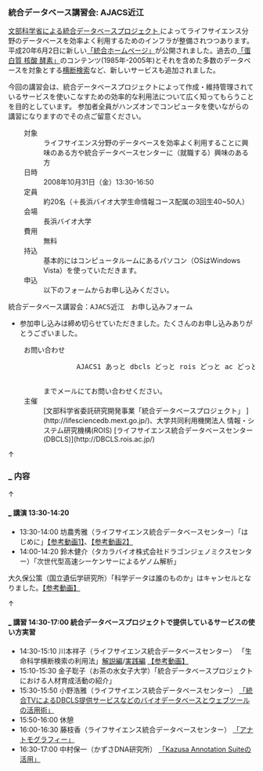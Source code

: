 ###  統合データベース講習会: AJACS近江  

[文部科学省による統合データベースプロジェクト ](http://lifesciencedb.mext.go.jp/)によってライフサイエンス分野のデータベースを効率よく利用するためのインフラが整備されつつあります。
平成20年6月2日に新しい[「統合ホームページ」](http://lifesciencedb.jp/)が公開されました。過去の[「蛋白質 核酸 酵素」](http://www.kyoritsu-pub.co.jp/pne/)のコンテンツ(1985年-2005年)とそれを含めた多数のデータベースを対象とする[横断検索](http://lifesciencedb.jp/dbsearch/)など、新しいサービスも追加されました。

今回の講習会は、統合データベースプロジェクトによって作成・維持管理されているサービスを使いこなすための効率的な利用法について広く知ってもらうことを目的としています。
参加者全員がハンズオンでコンピュータを使いながらの講習になりますのでその点ご留意ください。

<dl class="list1" style="padding-left:16px;margin-left:16px">
    <dt>対象</dt>
    <dd>ライフサイエンス分野のデータベースを効率よく利用することに興味のある方や統合データベースセンターに（就職する）興味のある方</dd>
    <dt>日時</dt>
    <dd>2008年10月31日（金）13:30-16:50</dd>
    <dt>定員</dt>
    <dd>約20名（＋長浜バイオ大学生命情報コース配属の3回生40~50人）</dd>
    <dt>会場</dt>
    <dd>長浜バイオ大学</dd>
    <dt>費用</dt>
    <dd>無料</dd>
    <dt>持込</dt>
    <dd>基本的にはコンピュータルームにあるパソコン（OSはWindows Vista）を使っていただきます。</dd>
    <dt>申込</dt>
    <dd>以下のフォームからお申し込みください。</dd>
</dl>

<pre>
統合データベース講習会：AJACS近江　お申し込みフォーム
</pre>

* 参加申し込みは締め切らせていただきました。たくさんのお申し込みありがとうございました。

<dl class="list1" style="padding-left:16px;margin-left:16px">
    <dt>お問い合わせ</dt>
    <dd>
        <pre>
        AJACS1 あっと dbcls どっと rois どっと ac どっと jp
        </pre>
        までメールにてお問い合わせください。
    </dd>
    <dt>主催</dt>
    <dd>[文部科学省委託研究開発事業「統合データベースプロジェクト」 ](http://lifesciencedb.mext.go.jp/)、大学共同利用機関法人 情報・システム研究機構(ROIS) [ライフサイエンス統合データベースセンター(DBCLS)](http://DBCLS.rois.ac.jp/)</dd>
</dl>

<div class="jumpmenu">↑</div>

### [_](http://MotDB.DBCLS.jp/?AJACS6#f0b3e7bb "f0b3e7bb") 内容  

<div class="jumpmenu">↑</div>

#### [_](http://MotDB.DBCLS.jp/?AJACS6#c2bd7e9b "c2bd7e9b") 講演 13:30-14:20  

* 13:30-14:00 坊農秀雅（ライフサイエンス統合データベースセンター）「はじめに」[【参考動画1】](http://togotv.dbcls.jp/20080729.html)、[【参考動画2】](http://togotv.dbcls.jp/20080730.html)
* 14:00-14:20 鈴木健介（タカラバイオ株式会社ドラゴンジェノミクスセンター）「次世代型高速シーケンサーによるゲノム解析」

大久保公策（国立遺伝学研究所）「科学データは誰のものか」はキャンセルとなりました。[【参考動画】](http://togotv.dbcls.jp/20081031.html#p01)

<div class="jumpmenu">↑</div>

#### [_](http://MotDB.DBCLS.jp/?AJACS6#w593027b "w593027b") 講習 14:30-17:00 統合データベースプロジェクトで提供しているサービスの使い方実習  

* 14:30-15:10 川本祥子（ライフサイエンス統合データベースセンター） 「生命科学横断検索の利用法」[解説編](01_kawamoto.md)/[実践編](02_nakazato.md)  [【参考動画】](http://togotv.dbcls.jp/20080731.html)
* 15:10-15:30 金子聡子（お茶の水女子大学）「統合データベースプロジェクトにおける人材育成活動の紹介」
* 15:30-15:50 小野浩雅（ライフサイエンス統合データベースセンター） [「統合TVによるDBCLS提供サービスなどのバイオデータベースとウェブツールの活用術」](03_hono.md)
* 15:50-16:00 休憩
* 16:00-16:30 藤枝香（ライフサイエンス統合データベースセンター） [「アナトモグラフィー」](04_fujieda.md)
* 16:30-17:00 中村保一（かずさDNA研究所） [「Kazusa Annotation Suiteの活用」](05_nakamura.md)

